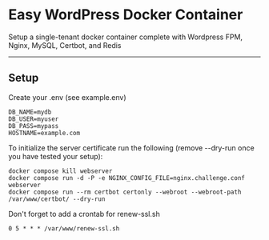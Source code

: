 # Easy WordPress Docker Container
Setup a single-tenant docker container complete with Wordpress FPM, Nginx, MySQL, Certbot, and Redis

---

## Setup
Create your .env (see example.env)
```
DB_NAME=mydb
DB_USER=myuser
DB_PASS=mypass
HOSTNAME=example.com
```
To initialize the server certificate run the following (remove --dry-run once you have tested your setup):
```
docker compose kill webserver
docker compose run -d -P -e NGINX_CONFIG_FILE=nginx.challenge.conf webserver
docker compose run --rm certbot certonly --webroot --webroot-path /var/www/certbot/ --dry-run
```
Don't forget to add a crontab for renew-ssl.sh
```
0 5 * * * /var/www/renew-ssl.sh
```
